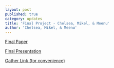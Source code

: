 ```yaml
---
layout: post
published: true
category: updates
title: 'Final Project - Chelsea, Mikel, & Meenu'
author: 'Chelsea, Mikel, & Meenu'
---
```

[Final Paper](https://drive.google.com/file/d/18OaYXi1IZkJ0Qnh0qoqW_l5IJPPMqI5j/view?usp=sharing "Final Paper")

[Final Presentation](https://docs.google.com/presentation/d/e/2PACX-1vQ7d0u-yaz1VYlw9h5RhWrlQMXSAjzR1nHJsvRrkE1WiXbrcYUCso1-ETtntb5omzz2E-IxfGxQS1l-/pub?start=false&loop=false&delayms=3000 "Final Presentation")

[Gather Link (for convenience)](https://app.gather.town/app/4zcvAu2T6ENdtQqE/liyueimmersive "Gather Link (for convenience)")
